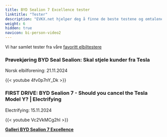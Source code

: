 ```yaml
---
title: BYD Sealion 7 Excellence tester
linktitle: "Tester"
description: "EVKX.net hjelper deg å finne de beste testene og omtalene av denne modellen."
weight: 6
hidden: true
navicon: bi-person-video2
---
```

Vi har samlet tester fra våre [favoritt elbiltestere](../../../../../guides/evreviewers/)

<div class="container text-center shadow p-2 pe-4 mb-5 bg-body-tertiary rounded border">
<h3>Prøvekjøring BYD Seal Sealion: Skal stjele kunder fra Tesla</h3>
<p>Norsk elbilforening: 21.11.2024</p>

{{< youtube 4fv0p7nY_Dk >}}

</div>
<div class="container text-center shadow p-2 pe-4 mb-5 bg-body-tertiary rounded border">
<h3>FIRST DRIVE: BYD Sealion 7 - Should you cancel the Tesla Model Y? | Electrifying</h3>
<p>Electrifying: 15.11.2024</p>

{{< youtube Vc2VkMCg2hI >}}

</div>
<div class="mt-3 mb-3">
<a href="../gallery/" class="text-decoration-none text-black">
<strong><i class="bi-arrow-left"></i>Galleri  </strong>
</a>
<a href="../" class="text-decoration-none text-black float-end">
<strong>BYD Sealion 7 Excellence <i class="bi-arrow-right"></i></strong>
</a>
</div>

